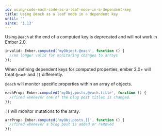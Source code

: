 ```yaml
---
id: using-code-each-code-as-a-leaf-node-in-a-dependent-key
title: Using @each as a leaf node in a dependent key
until: ''
since: '1.13'
---
```


Using `@each` at the end of a computed key is deprecated and will not work in
Ember 2.0

```javascript
invalid: Ember.computed('myObject.@each', function () {
  //no longer valid for monitoring changes to arrays
});
```

When defining dependent keys for computed properties, ember 2.0+ will treat
`@each` and `[]` differently.

`@each` will monitor specific properties within an array of objects.

```javascript
eachProp: Ember.computed('myObj.posts.@each.title', function () {
  //fired whenever one of the blog post titles is changed.
});
```

`[]` will monitor mutations to the array.

```javascript
arrProp: Ember.computed('myObj.posts.[]', function () {
  //fired whenever a blog post is added or removed
});
```
